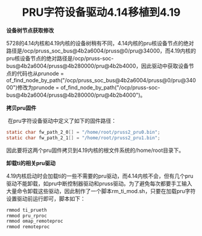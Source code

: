 # <center>PRU字符设备驱动4.14移植到4.19</center>



**设备树节点获取修改**

​		5728的4.14内核和4.19内核的设备树稍有不同，4.14内核的pru核设备节点的绝对路径是/ocp/pruss_soc_bus@4b2a6004/pruss@0/pru@34000，而4.19内核的pru核设备节点的绝对路径是/ocp/pruss-soc-bus@4b2a6004/pruss@4b280000/pru@4b2b4000，因此驱动中获取设备节点的代码也从prunode = of_find_node_by_path("/ocp/pruss_soc_bus@4b2a6004/pruss@0/pru@34000")修改为prunode = of_find_node_by_path("/ocp/pruss-soc-bus@4b2a6004/pruss@4b280000/pru@4b2b4000")。



**拷贝pru固件**

​		在pru字符设备驱动中定义了如下的固件路径：

```c
static char fw_path_2_0[] = "/home/root/pruss2_pru0.bin";
static char fw_path_2_1[] = "/home/root/pruss2_pru1.bin";
```

​		因此要将这两个pru固件拷贝到4.19内核的根文件系统的/home/root目录下。



**卸载ti的相关pru驱动**

​		4.19内核启动时会加载ti的一些不需要的pru驱动，而4.14内核不会，但有几个pru驱动不能卸载，如pru中断控制器驱动和pruss驱动。为了避免每次都要手工输入大量命令卸载这些驱动，因此制作了一个脚本rm_ti_mod.sh，只要在加载pru字符设置驱动前运行即可，脚本如下：

```c		
rmmod ti_prueth
rmmod pru_rproc
rmmod omap_remoteproc
rmmod remoteproc
```

​		

